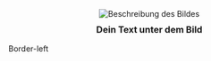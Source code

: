 <!DOCTYPE html>
<html lang="de">
<head>
    <meta charset="UTF-8">
    <meta name="viewport" content="width=device-width, initial-scale=1.0">
    <title>Bild mit Text</title>
    <style>
        .image-container {
            text-align: center;
        }
        .image-container img {
            max-width: 100%;
            height: auto;
        }
        .image-container p {
            font-size: 16px; 
            font-weight: bold; 
            margin-top: 10px; 
        }
    </style>
</head>
<body>
    <div class="image-container">
        <img src="(https://images.mobi.gg/uploads/2025/03/speedshot-moco-gear.webp)" alt="Beschreibung des Bildes">
        <p>Dein Text unter dem Bild</p>
    </div>
Border-left    
</body>
</html>

